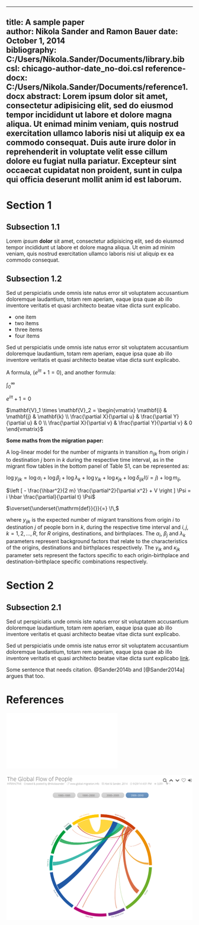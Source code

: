 <!-- 
$ pandoc -S -o main.pdf --filter pandoc-citeproc main.md 
$ pandoc -S -o main.docx --reference-docx=templates/reference.docx --filter pandoc-citeproc main.md 
$ pandoc -s -t s5 --mathjax main.md -o main.html
-->

---  
title: A sample paper  
author: Nikola Sander and Ramon Bauer
date: October 1, 2014  
bibliography: C:/Users/Nikola.Sander/Documents/library.bib
csl: chicago-author-date_no-doi.csl
reference-docx: C:/Users/Nikola.Sander/Documents/reference1.docx
abstract: Lorem ipsum dolor sit amet, consectetur adipisicing elit, sed do eiusmod tempor incididunt ut labore et dolore magna aliqua. Ut enimad minim veniam, quis nostrud exercitation ullamco laboris nisi ut aliquip ex ea commodo consequat. Duis aute irure dolor in reprehenderit in voluptate velit esse cillum dolore eu fugiat nulla pariatur. Excepteur sint occaecat cupidatat non proident, sunt in culpa qui officia deserunt mollit anim id est laborum.
---  

# Section 1  

## Subsection 1.1
Lorem *ipsum* **dolor** sit amet, consectetur adipisicing elit, sed do eiusmod tempor incididunt ut labore et dolore magna aliqua. Ut enim ad minim veniam, quis nostrud exercitation ullamco laboris nisi ut aliquip ex ea commodo consequat.

## Subsection 1.2
Sed ut perspiciatis unde omnis iste natus error sit voluptatem accusantium doloremque laudantium, totam rem aperiam, eaque  ipsa quae ab illo inventore veritatis et quasi architecto beatae vitae dicta sunt explicabo.

- one item
- two items
- three items
- four items

Sed ut perspiciatis unde omnis iste natus error sit voluptatem accusantium doloremque laudantium, totam rem aperiam, eaque  ipsa quae ab illo inventore veritatis et quasi architecto beatae vitae dicta sunt explicabo.

A formula, $({e}^{i\pi }+1=0)$, and another formula:

$\int_0^\infty$

${e}^{i\pi}+1=0$

$\mathbf{V}_1 \times \mathbf{V}_2 =  \begin{vmatrix}
\mathbf{i} & \mathbf{j} & \mathbf{k} \\
\frac{\partial X}{\partial u} &  \frac{\partial Y}{\partial u} & 0 \\
\frac{\partial X}{\partial v} &  \frac{\partial Y}{\partial v} & 0
\end{vmatrix}$

**Some maths from the migration paper:**

A log-linear model for the number of migrants in transition $n_{ijk}$ from origin $i$ to destination $j$ born in $k$ during the respective time interval, as in the migrant flow tables in the bottom panel of Table S1, can be represented as:

$\log y_{ijk} = \log \alpha_i + \log \beta_j + \log \lambda_k + \log \gamma_{ik} + \log \kappa_{jk} + \log \delta_{ijk} I(i=j) + \log m_{ij},$

$\left [ - \frac{\hbar^2}{2 m} \frac{\partial^2}{\partial x^2} + V \right ] \Psi
= i \hbar \frac{\partial}{\partial t} \Psi$

$\overset{\underset{\mathrm{def}}{}}{=} \!\,$

where $y_{ijk}$ is the expected number of migrant transitions from origin $i$ to destination $j$ of people born in $k$, during the respective time interval and $i,j,k=1,2,...,R$, for $R$ origins, destinations, and birthplaces. The $\alpha_i$, $\beta_j$ and $\lambda_k$ parameters represent background factors that relate to the characteristics of the origins, destinations and birthplaces respectively. The $\gamma_{ik}$ and $\kappa_{jk}$ parameter sets represent the factors specific to each origin-birthplace and destination-birthplace specific combinations respectively.

# Section 2

## Subsection 2.1
Sed ut perspiciatis unde omnis iste natus error sit voluptatem accusantium doloremque laudantium, totam rem aperiam, eaque  ipsa quae ab illo inventore veritatis et quasi architecto beatae vitae dicta sunt explicabo.

Sed ut perspiciatis unde omnis iste natus error sit voluptatem accusantium doloremque laudantium, totam rem aperiam, eaque  ipsa quae ab illo inventore veritatis et quasi architecto beatae vitae dicta sunt explicabo [link](https://www.eff.org/).

Some sentence that needs citation. @Sander2014b and [@Sander2014a] argues that too.

# References

![image caption](sciam_image.pdf "sceenshot")

![image caption](my_image.png "sceenshot")

